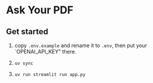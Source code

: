 # Ask Your PDF

## Get started

1. copy `.env.example` and rename it to `.env`, then put your `OPENAI_API_KEY" there.

2. `uv sync`

3. `uv run streamlit run app.py`